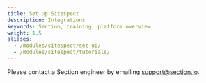 ```yaml
---
title: Set up Sitespect
description: Integrations
keywords: Section, training, platform overview
weight: 1.5
aliases:
  - /modules/sitespect/set-up/
  - /modules/sitespect/tutorials/
---
```


Please contact a Section engineer by emailing support@section.io.
